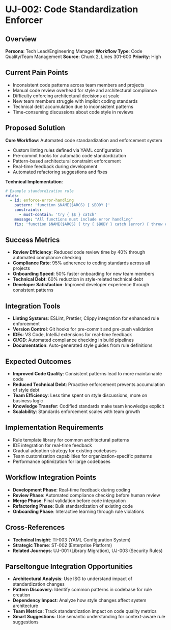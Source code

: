 # UJ-002: Code Standardization Enforcer

## Overview
**Persona**: Tech Lead/Engineering Manager
**Workflow Type**: Code Quality/Team Management
**Source**: Chunk 2, Lines 301-600
**Priority**: High

## Current Pain Points
- Inconsistent code patterns across team members and projects
- Manual code review overhead for style and architectural compliance
- Difficulty enforcing architectural decisions at scale
- New team members struggle with implicit coding standards
- Technical debt accumulation due to inconsistent patterns
- Time-consuming discussions about code style in reviews

## Proposed Solution
**Core Workflow**: Automated code standardization and enforcement system
- Custom linting rules defined via YAML configuration
- Pre-commit hooks for automatic code standardization
- Pattern-based architectural constraint enforcement
- Real-time feedback during development
- Automated refactoring suggestions and fixes

**Technical Implementation**:
```yaml
# Example standardization rule
rules:
  - id: enforce-error-handling
    pattern: 'function $NAME($ARGS) { $BODY }'
    constraints:
      - must-contain: 'try { $$ } catch'
    message: "All functions must include error handling"
    fix: 'function $NAME($ARGS) { try { $BODY } catch (error) { throw error; } }'
```

## Success Metrics
- **Review Efficiency**: Reduced code review time by 40% through automated compliance checking
- **Compliance Rate**: 95% adherence to coding standards across all projects
- **Onboarding Speed**: 50% faster onboarding for new team members
- **Technical Debt**: 60% reduction in style-related technical debt
- **Developer Satisfaction**: Improved developer experience through consistent patterns

## Integration Tools
- **Linting Systems**: ESLint, Prettier, Clippy integration for enhanced rule enforcement
- **Version Control**: Git hooks for pre-commit and pre-push validation
- **IDEs**: VS Code, IntelliJ extensions for real-time feedback
- **CI/CD**: Automated compliance checking in build pipelines
- **Documentation**: Auto-generated style guides from rule definitions

## Expected Outcomes
- **Improved Code Quality**: Consistent patterns lead to more maintainable code
- **Reduced Technical Debt**: Proactive enforcement prevents accumulation of style debt
- **Team Efficiency**: Less time spent on style discussions, more on business logic
- **Knowledge Transfer**: Codified standards make team knowledge explicit
- **Scalability**: Standards enforcement scales with team growth

## Implementation Requirements
- Rule template library for common architectural patterns
- IDE integration for real-time feedback
- Gradual adoption strategy for existing codebases
- Team customization capabilities for organization-specific patterns
- Performance optimization for large codebases

## Workflow Integration Points
- **Development Phase**: Real-time feedback during coding
- **Review Phase**: Automated compliance checking before human review
- **Merge Phase**: Final validation before code integration
- **Refactoring Phase**: Bulk standardization of existing code
- **Onboarding Phase**: Interactive learning through rule violations

## Cross-References
- **Technical Insight**: TI-003 (YAML Configuration System)
- **Strategic Theme**: ST-002 (Enterprise Platform)
- **Related Journeys**: UJ-001 (Library Migration), UJ-003 (Security Rules)

## Parseltongue Integration Opportunities
- **Architectural Analysis**: Use ISG to understand impact of standardization changes
- **Pattern Discovery**: Identify common patterns in codebase for rule creation
- **Dependency Impact**: Analyze how style changes affect system architecture
- **Team Metrics**: Track standardization impact on code quality metrics
- **Smart Suggestions**: Use semantic understanding for context-aware rule suggestions